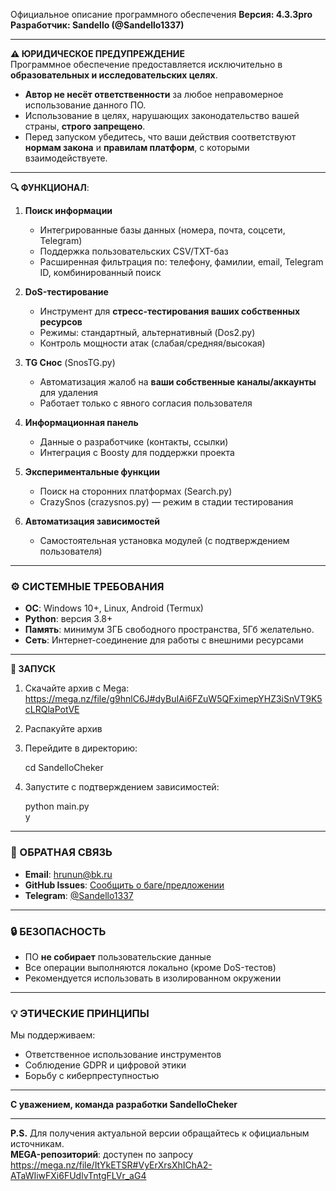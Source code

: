Официальное описание программного обеспечения
**Версия: 4.3.3pro** 
**Разработчик: Sandello (@Sandello1337)**  

---

**⚠️ ЮРИДИЧЕСКОЕ ПРЕДУПРЕЖДЕНИЕ**  
Программное обеспечение предоставляется исключительно в **образовательных и исследовательских целях**.  
- **Автор не несёт ответственности** за любое неправомерное использование данного ПО.  
- Использование в целях, нарушающих законодательство вашей страны, **строго запрещено**.  
- Перед запуском убедитесь, что ваши действия соответствуют **нормам закона** и **правилам платформ**, с которыми взаимодействуете.  

---

**🔍 ФУНКЦИОНАЛ**:
1. **Поиск информации**  
   - Интегрированные базы данных (номера, почта, соцсети, Telegram)  
   - Поддержка пользовательских CSV/TXT-баз  
   - Расширенная фильтрация по: телефону, фамилии, email, Telegram ID, комбинированный поиск  

2. **DoS-тестирование**  
   - Инструмент для **стресс-тестирования ваших собственных ресурсов**  
   - Режимы: стандартный, альтернативный (Dos2.py)  
   - Контроль мощности атак (слабая/средняя/высокая)  

3. **TG Снос** (SnosTG.py)  
   - Автоматизация жалоб на **ваши собственные каналы/аккаунты** для удаления  
   - Работает только с явного согласия пользователя  

4. **Информационная панель**  
   - Данные о разработчике (контакты, ссылки)  
   - Интеграция с Boosty для поддержки проекта  

5. **Экспериментальные функции**  
   - Поиск на сторонних платформах (Search.py)  
   - CrazySnos (crazysnos.py) — режим в стадии тестирования  

6. **Автоматизация зависимостей**  
   - Самостоятельная установка модулей (с подтверждением пользователя)  

---

### **⚙️ СИСТЕМНЫЕ ТРЕБОВАНИЯ**  
- **ОС**: Windows 10+, Linux, Android (Termux)  
- **Python**: версия 3.8+  
- **Память**: минимум 3ГБ свободного пространства, 5Гб желательно.  
- **Сеть**: Интернет-соединение для работы с внешними ресурсами  

---

**🚀 ЗАПУСК**  
1. Скачайте архив с Mega:  
   https://mega.nz/file/g9hnlC6J#dyBuIAi6FZuW5QFximepYHZ3iSnVT9K5cLRQlaPotVE
   
2. Распакуйте архив   
3. Перейдите в директорию:  
   
   cd SandelloCheker  
 
4. Запустите с подтверждением зависимостей:  
     
   python main.py  
   y  
   

---

### **📮 ОБРАТНАЯ СВЯЗЬ**  
- **Email**: [hrunun@bk.ru](mail.ru)
- **GitHub Issues**: [Сообщить о баге/предложении](https://github.com/Sunor73/SandelloCheker/issues)  
- **Telegram**: [@Sandello1337](tg://user?id=5178829144)  

---

### **🔒 БЕЗОПАСНОСТЬ**  
- ПО **не собирает** пользовательские данные  
- Все операции выполняются локально (кроме DoS-тестов)  
- Рекомендуется использовать в изолированном окружении  

---

### **💡 ЭТИЧЕСКИЕ ПРИНЦИПЫ**  
Мы поддерживаем:  
- Ответственное использование инструментов  
- Соблюдение GDPR и цифровой этики  
- Борьбу с киберпреступностью  

---

**С уважением, команда разработки SandelloCheker**  

---

**P.S.** Для получения актуальной версии обращайтесь к официальным источникам.  
**MEGA-репозиторий**: доступен по запросу https://mega.nz/file/ItYkETSR#VyErXrsXhIChA2-ATaWIiwFXi6FUdlvTntgFLVr_aG4


